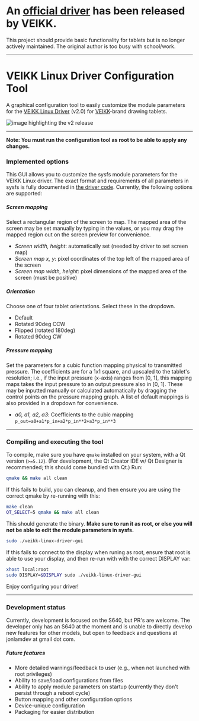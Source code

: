 # An [official driver][official-driver] has been released by VEIKK.

This project should provide basic functionality for tablets but is no longer
actively maintained. The original author is too busy with school/work.

---

# VEIKK Linux Driver Configuration Tool
A graphical configuration tool to easily customize the module parameters for the
[VEIKK Linux Driver][1] (v2.0) for [VEIKK][0]-brand drawing tablets.

![image highlighting the v2 release][11]

---

**Note: You must run the configuration tool as root to be able to apply any
changes.**

### Implemented options
This GUI allows you to customize the sysfs module parameters for the VEIKK
Linux driver. The exact format and requirements of all parameters in sysfs is
fully documented in [the driver code][3]. Currently, the following options are
supported:

##### Screen mapping
Select a rectangular region of the screen to map. The mapped area of the screen
may be set manually by typing in the values, or you may drag the mapped region
out on the screen preview for convenience.
- *Screen width, height*: automatically set (needed by driver to set screen map)
- *Screen map x, y*: pixel coordinates of the top left of the mapped area of the
  screen
- *Screen map width, height*: pixel dimensions of the mapped area of the screen
  (must be positive)

##### Orientation
Choose one of four tablet orientations. Select these in the dropdown.
- Default
- Rotated 90deg CCW
- Flipped (rotated 180deg)
- Rotated 90deg CW

##### Pressure mapping
Set the parameters for a cubic function mapping physical to transmitted
pressure. The coefficients are for a 1x1 square, and upscaled to the tablet's
resolution; i.e., if the input pressure (x-axis) ranges from [0, 1], this
mapping maps takes the input pressure to an output pressure also in [0, 1].
These may be inputted manually or calculated automatically by dragging the
control points on the pressure mapping graph. A list of default mappings is also
provided in a dropdown for convenience.
- *a0, a1, a2, a3*: Coefficients to the cubic mapping
`p_out=a0+a1*p_in+a2*p_in**2+a3*p_in**3`

---

### Compiling and executing the tool
To compile, make sure you have `qmake` installed on your system, with a Qt
version (`>=5.12`). (For development, the Qt Creator IDE w/ Qt Designer is
recommended; this should come bundled with Qt.) Run:

```bash
qmake && make all clean
```

If this fails to build, you can cleanup, and then ensure you are using the correct qmake by re-running with this:

```bash
make clean
QT_SELECT=5 qmake && make all clean
```

This should generate the binary. **Make sure to run it as root, or else you
will not be able to edit the module parameters in sysfs.**

```bash
sudo ./veikk-linux-driver-gui
```

If this fails to connect to the display when runing as root, ensure that root
is able to use your display, and then re-run with with the correct DISPLAY var:

```bash
xhost local:root
sudo DISPLAY=$DISPLAY sudo ./veikk-linux-driver-gui
```

Enjoy configuring your driver!
    
---

### Development status
Currently, development is focused on the S640, but PR's are welcome. The
developer only has an S640 at the moment and is unable to directly develop new
features for other models, but open to feedback and questions at jonlamdev
at gmail dot com.

##### Future features
- More detailed warnings/feedback to user (e.g., when not launched with root
  privileges)
- Ability to save/load configurations from files
- Ability to apply module parameters on startup (currently they don't persist
  through a reboot cycle)
- Button mapping and other configuration options
- Device-unique configuration
- Packaging for easier distribution

[0]: https://www.veikk.com/
[1]: https://github.com/jlam55555/veikk-linux-driver
[2]: https://twitter.com/jlam55555/status/1138285016209854464?s=20
[3]: http://eis.jonlamdev.com/posts/on-developing-a-linux-driver
[4]: https://github.com/jlam55555/veikk-linux-driver/blob/master/veikk_modparms.c
[5]: https://github.com/jlam55555/veikk-s640-driver/issues
[6]: https://github.com/jlam55555/veikk-linux-driver/issues/3
[7]: https://github.com/artixnous
[8]: https://aur.archlinux.org/packages/input-veikk-dkms/
[9]: ./veikk_modparms.c
[10]: https://github.com/jlam55555/veikk-linux-driver-gui
[11]: https://i.imgur.com/Mug8gRn.jpg
[official-driver]: https://github.com/jlam55555/veikk-linux-driver/issues/71
